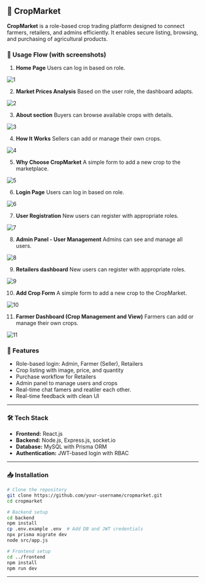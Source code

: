 ## 🌾 CropMarket

**CropMarket** is a role-based crop trading platform designed to connect farmers, retailers, and admins efficiently. It enables secure listing, browsing, and purchasing of agricultural products.

  ### 🧪 Usage Flow (with screenshots)
  
1. **Home Page**
   Users can log in based on role.
   
![1](https://github.com/user-attachments/assets/08a3fcdb-b841-42d2-8f4c-6ae9b36b2d96)

2. **Market Prices Analysis**
   Based on the user role, the dashboard adapts.
   
![2](https://github.com/user-attachments/assets/86a37642-3674-4ed8-a278-1100de247fdc)

3. **About section**
   Buyers can browse available crops with details.
   
![3](https://github.com/user-attachments/assets/a95fa323-cbb3-403d-9ea8-bd626db5b83b)

4. **How It Works**
   Sellers can add or manage their own crops.

![4](https://github.com/user-attachments/assets/4b455532-f8fd-4454-a027-1f16b9c1c87c)

5. **Why Choose CropMarket**
   A simple form to add a new crop to the marketplace.

![5](https://github.com/user-attachments/assets/a77ac8ff-abe0-457b-bdbe-d6e4708d65ac)

6. **Login Page**
   Users can log in based on role.

![6](https://github.com/user-attachments/assets/79907a57-fdd2-4a0d-b577-1c7b276bf178)

7. **User Registration**
   New users can register with appropriate roles.

![7](https://github.com/user-attachments/assets/bf30c530-5fdc-40a4-aef6-a192d6e55cee)

8. **Admin Panel - User Management**
   Admins can see and manage all users.

![8](https://github.com/user-attachments/assets/4172ad34-f0b5-4f1f-af5e-8d9584c86777)

9. **Retailers dashboard**
   New users can register with appropriate roles.

![9](https://github.com/user-attachments/assets/e82e086b-f689-4b9e-9b17-f1c0e6a87ebe)

10. **Add Crop Form**
     A simple form to add a new crop to the CropMarket.

![10](https://github.com/user-attachments/assets/900082b0-db50-4ccc-9202-d08c8aa8ca4f)

11. **Farmer Dashboard (Crop Management and View)**
    Farmers can add or manage their own crops.

![11](https://github.com/user-attachments/assets/e6de2828-7f23-421e-959e-2aff16c7a38d)


### 🚀 Features

* Role-based login: Admin, Farmer (Seller), Retailers
* Crop listing with image, price, and quantity
* Purchase workflow for Retailers
* Admin panel to manage users and crops
* Real-time chat famers and reatiler each other.
* Real-time feedback with clean UI

---

### 🛠 Tech Stack

* **Frontend:** React.js
* **Backend:** Node.js, Express.js, socket.io
* **Database:** MySQL with Prisma ORM
* **Authentication:** JWT-based login with RBAC

---

### 📥 Installation

```bash
# Clone the repository
git clone https://github.com/your-username/cropmarket.git
cd cropmarket

# Backend setup
cd backend
npm install
cp .env.example .env  # Add DB and JWT credentials
npx prisma migrate dev
node src/app.js

# Frontend setup
cd ../frontend
npm install
npm run dev
```

---



